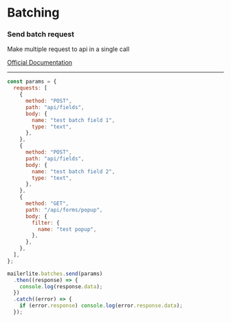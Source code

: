 # Batching

### Send batch request

Make multiple request to api in a single call

[Official Documentation](https://developers.mailerlite.com/docs/batching.html)

---

```javascript
const params = {
  requests: [
    {
      method: "POST",
      path: "api/fields",
      body: {
        name: "test batch field 1",
        type: "text",
      },
    },
    {
      method: "POST",
      path: "api/fields",
      body: {
        name: "test batch field 2",
        type: "text",
      },
    },
    {
      method: "GET",
      path: "/api/forms/popup",
      body: {
        filter: {
          name: "test popup",
        },
      },
    },
  ],
};

mailerlite.batches.send(params)
  .then((response) => {
    console.log(response.data);
  })
  .catch((error) => {
    if (error.response) console.log(error.response.data);
  });
```
